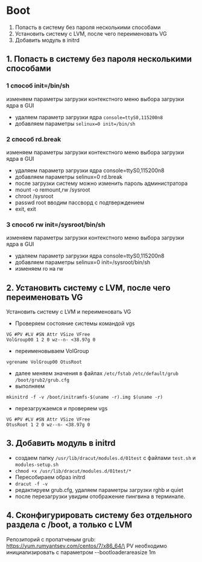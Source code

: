# Boot

1. Попасть в систему без пароля несколькими способами
2. Установить систему с LVM, после чего переименовать VG
3. Добавить модуль в initrd

## 1. Попасть в систему без пароля несколькими способами
### 1 способ init=/bin/sh

изменяем параметры загрузки контекстного меню выбора загрузки ядра в GUI
- удаляем параметр загрузки ядра `console=ttyS0,115200n8`
- добавляем параметры `selinux=0 init=/bin/sh`

### 2 способ rd.break

изменяем параметры загрузки контекстного меню выбора загрузки ядра в GUI

- удаляем параметр загрузки ядра console=ttyS0,115200n8
- добавляем параметры selinux=0 rd.break
- после загрузки систему можно изменить пароль администратора
- mount -o remount,rw /sysroot
- chroot /sysroot
- passwd root вводим пассворд с подтверждением
- exit, exit

### 3 способ rw init=/sysroot/bin/sh

изменяем параметры загрузки контекстного меню выбора загрузки ядра в GUI

- удаляем параметр загрузки ядра console=ttyS0,115200n8
- добавляем параметры selinux=0 init=/sysroot/bin/sh
- изменяем ro на rw

## 2. Установить систему с LVM, после чего переименовать VG
Установить систему с LVM и переименовать VG

- Проверяем состояние системы командой vgs
```
VG #PV #LV #SN Attr VSize VFree
VolGroup00 1 2 0 wz--n- <38.97g 0
```

- переименовываем VolGroup

`vgrename VolGroup00 OtusRoot`

- далее меняем значения в файлах `/etc/fstab` `/etc/default/grub` `/boot/grub2/grub.cfg`
- выполняем

`mkinitrd -f -v /boot/initramfs-$(uname -r).img $(uname -r)`
- перезагружаемся и проверяем vgs
```
VG #PV #LV #SN Attr VSize VFree
OtusRoot 1 2 0 wz--n- <38.97g 0
```

## 3. Добавить модуль в initrd
- создаем папку `/usr/lib/dracut/modules.d/01test` с файлами `test.sh` и `modules-setup.sh`
- `chmod +x /usr/lib/dracut/modules.d/01test/*`
- Пересобираем образ initrd
- `dracut -f -v`
- редактируем grub.cfg, удаляем параметры загрузки rghb и quiet
- после перезагрузки увидим отображение пингвина в терминале.

## 4. Сконфигурировать систему без отдельного раздела с /boot, а только с LVM
Репозиторий с пропатченым grub: https://yum.rumyantsev.com/centos/7/x86_64/\
PV необходимо инициализировать с параметром --bootloaderareasize 1m 

